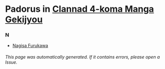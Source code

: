 # Padorus in [Clannad 4-koma Manga Gekijyou](https://myanimelist.net/manga/5390/Clannad_4-koma_Manga_Gekijyou)

### N
* [Nagisa Furukawa](https://github.com/shadow578/Project-Padoru/blob/master/table-of-contents/characters/NagisaFurukawa.md)

###### This page was automatically generated. If it contains errors, please open a Issue.
